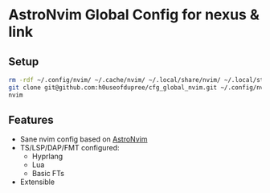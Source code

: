 # AstroNvim Global Config for nexus & link

## Setup

```bash
rm -rdf ~/.config/nvim/ ~/.cache/nvim/ ~/.local/share/nvim/ ~/.local/state/nvim/
git clone git@github.com:h0useofdupree/cfg_global_nvim.git ~/.config/nvim
nvim
```

## Features

- Sane nvim config based on [AstroNvim](https://github.com/AstroNvim/AstroNvim)
- TS/LSP/DAP/FMT configured:
  - Hyprlang
  - Lua
  - Basic FTs
- Extensible
